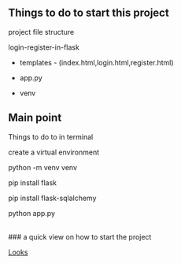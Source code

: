 ## Things to do to start this project 

project file structure

login-register-in-flask

  - templates - (index.html,login.html,register.html)

  - app.py

  - venv


## Main point 

Things to do to in terminal 

create a virtual environment

python -m venv venv

pip install flask 

pip install flask-sqlalchemy

python app.py 

<br>
### a quick view on how to start the project 

[Looks]("https://github.com/vectorsigmaissomewhere/Flask-Projects/blob/main/Login-register-in-flask/project-result/thingstoremember.PNG")





